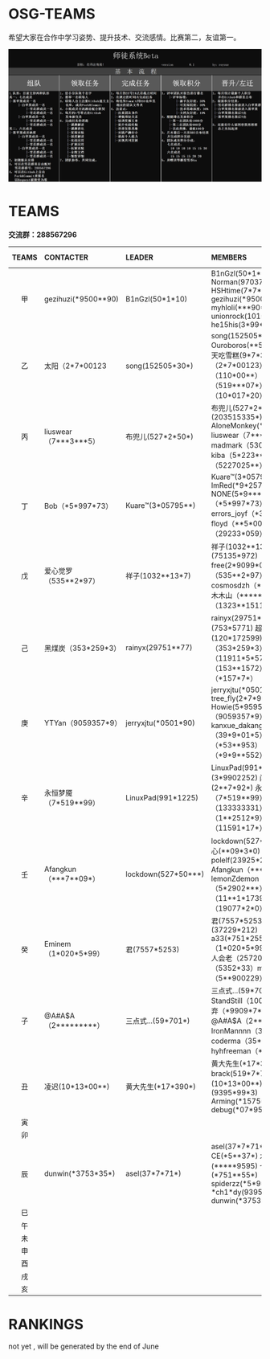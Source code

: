# OSG-TEAMS
希望大家在合作中学习姿势、提升技术、交流感情。比赛第二，友谊第一。

![师徒系统Beta](pic/teams.jpg)

# TEAMS

**交流群：288567296**

|TEAMS|CONTACTER|LEADER|MEMBERS|MONTHLY THEME|
|:-:|:-|:-|:-|:-|
|甲| gezihuzi(\*9500\*\*90) | B1nGzl(50\*1\*10)|B1nGzl(50\*1\*10) Norman(9703797) HSHtime(7\*7\*23\*92) gezihuzi(\*9500\*\*90) myhloli(\*\*\*90\*9\*9) unionrock(101\*5\*\*010) he15his(3\*99\*37\*1)        |not yet|
|乙|  太阳（2\*7\*00123  	 |song(152505\*30\*) |song(152505\*30\*) Ouroboros(\*\*5277\*0) 夏天吃雪糕(9\*7\*323\*0) 太阳（2\*7\*00123）理查德（110\*00\*\*）小憨（519\*\*\*07\*）blackcore（10\*017\*20）|not yet|
|丙|  liuswear（7\*\*\*3\*\*\*5）| 布兜儿(527\*2\*50\*)|布兜儿(527\*2\*50\*) 舜生(203515335\*) AloneMonkey(\*271\*\*\*33) liuswear（7\*\*\*3\*\*\*5）madmark（5301\*917）kiba（5\*223\*\*1\*）chen（5227025\*\*）|实验code review 解码苹果上所有的Tokens decrypts/extracts all authorization tokens on macOS/OSX|
|丁| Bob（\*5\*997\*73）  	 |Kuare™(3\*05795\*\*)|Kuare™(3\*05795\*\*) ImRed(\*9\*257532) NONE(5\*9\*\*\*\*03) Bob（\*5\*997\*73）no errors_joyf（\*352\*19\*2）floyd（\*\*5\*00\*3）srh（29233\*059）| not yet  |
|戊| 爱心觉罗（535\*\*2\*97）  	 |祥子(1032\*\*13\*7)|祥子(1032\*\*13\*7) 明哥(75135\*972) free(2\*9099\*0\*) 爱心觉罗（535\*\*2\*97）cosmosdzh（\*50505\*\*）木木山（\*\*\*\*\*9595）龙幽（1323\*\*1511）|  not yet |
|己| 黑煤炭（353\*259\*3）  	 |rainyx(29751\*\*77) |rainyx(29751\*\*77) 拟人(753\*5771) 超级神话(120\*172599) 黑煤炭（353\*259\*3）ksmokee（11911\*5\*57）MXXIV（153\*\*1572）紫枫闲人（\*157\*7\*）| not yet  |
|庚| YTYan（9059357\*9）  	 |jerryxjtu(\*0501\*90) |jerryxjtu(\*0501\*90) tree_fly(2\*7\*9\*009) Howie(5\*959509\*) YTYan（9059357\*9）kanxue_dakang（39\*9\*01\*5）BoOOlean（\*53\*\*953）bitpanda（\*9\*9\*\*552）| not yet|
|辛| 永恒梦魇（7\*519\*\*99）   	 |LinuxPad(991\*1225)|LinuxPad(991\*1225)  空城(3\*9902252) 闪(2\*\*7\*92\*) 永恒梦魇（7\*519\*\*99） driver（133333331）物以类聚（1\*\*2512\*9） xgalaxy（11591\*17\*）  | not yet|
|壬|  Afangkun（\*\*\*7\*\*09\*）  	 |lockdown(527\*50\*\*\*) |lockdown(527\*50\*\*\*) 开心(\*\*09\*3\*0) polelf(23925\*27) Afangkun（\*\*\*7\*\*09\*）lemonZdemon（5\*2902\*\*\*）xuaninitial（11\*\*1\*1739）西柏坡（19077\*2\*0）|  not yet |
|癸| Eminem（1\*020\*5\*99）  	 |君(7557\*5253)|君(7557\*5253) 炜唯(37229\*212)  a33(\*751\*2552) Eminem（1\*020\*5\*99） 别等待爱人会老（257209\*592） 3（5352\*33）mrsim（5\*\*900229）       |     not yet    |
|子|@A#A$A（2\*\*\*\*\*\*\*\*\*） |三点式...(59\*701\*)|三点式...(59\*701\*) StandStill（100\*\*7\*7） 不弃（\*9909\*7\*9） @A#A$A（2\*\*\*\*\*\*\*\*\*） IronMannnn（39\*10\*927）coderma（35\*\*25920）hyhfreeman（\*7\*0195\*0）|   not yet|
|丑|	凌迟(10\*13\*00\*\*)	|黄大先生(\*17\*390\*)|黄大先生(\*17\*390\*) brack(519\*7\*7) 凌迟(10\*13\*00\*\*) 小学生(9395\*99\*3) Arming(\*1575\*31) debug(\*07\*95910)|not yet
|寅|		||||
|卯|		||||
|辰|dunwin(\*3753\*35\*)| asel(37\*7\*71\*) | asel(37\*7\*71\*)  CE(\*5\*\*37\*)  木木山(\*\*\*\*\*9595)  七步阶(\*751\*\*55\*)  spiderzz(\*5\*9\*\*9\*5)  \*ch1\*dy(9395\*99\*3)  dunwin(\*3753\*35\*)||
|巳|		||||
|午|		||||
|未|		||||
|申|		||||
|酉|		||||
|戌|		||||
|亥|		||||

# RANKINGS

not yet , will be generated by the end of June 

